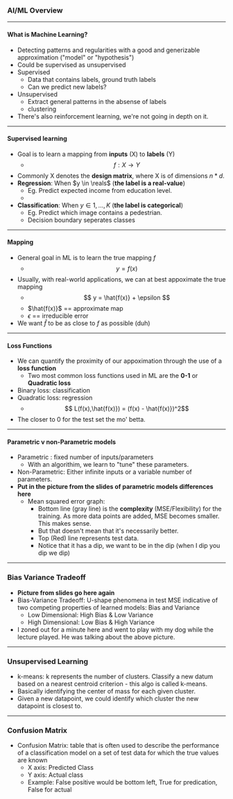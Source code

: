 ### AI/ML Overview
---
#### What is Machine Learning?
- Detecting patterns and regularities with a good and generizable approximation ("model" or "hypothesis")
- Could be supervised as unsupervised
- Supervised
  - Data that contains labels, ground truth labels
  - Can we predict new labels?
- Unsupervised
  - Extract general patterns in the absense of labels
  - clustering
- There's also reinforcement learning, we're not going in depth on it.

---
#### Supervised learning
- Goal is to learn a mapping from **inputs** (X) to **labels** (Y)
  - $$ f: X \to Y $$
- Commonly X denotes the **design matrix**, where X is of dimensions $n*d$.
- **Regression**: When $y \in \reals$ (**the label is a real-value**)
  - Eg. Predict expected income from education level.
  - 
- **Classification**: When $y \in {1,...,K}$ (**the label is categorical**)
  - Eg. Predict which image contains a pedestrian.
  - Decision boundary seperates classes
---
#### Mapping
- General goal in ML is to learn the true mapping $f$
  - $$ y = f(x)$$
- Usually, with real-world applications, we can at best appoximate the true mapping
  - $$ y = \hat{f(x)} + \epsilon $$
  - $\hat{f(x)}$ == approximate map
  - $\epsilon$ == irreducible error
- We want $\hat{f}$ to be as close to $f$ as possible (duh)

---
#### Loss Functions
- We can quantify the proximity of our appoximation through the use of a **loss function**
  - Two most common loss functions used in ML are the **0-1** or **Quadratic loss**
- Binary loss: classification
- Quadratic loss: regression
  - $$ L(f(x),\hat{f(x)}) = (f(x) - \hat{f(x)})^2$$
- The closer to 0 for the test set the mo' betta.

---
#### Parametric v non-Parametric models
- Parametric : fixed number of inputs/parameters
  - With an algorithim, we learn to "tune" these parameters.
- Non-Parametric: Either infinite inputs or a variable number of parameters.
- **Put in the picture from the slides of parametric models differences here**
  - Mean squared error graph:
    - Bottom line (gray line) is the **complexity** (MSE/Flexibility) for the training. As more data points are added, MSE becomes smaller. This makes sense.
    - But that doesn't mean that it's necessarily better.
    - Top (Red) line represents test data.
    - Notice that it has a dip, we want to be in the dip (when I dip you dip we dip)

---
### Bias Variance Tradeoff
- **Picture from slides go here again**
- Bias-Variance Tradeoff: U-shape phenomena in test MSE indicative of two competing properties of learned models: Bias and Variance
  - Low Dimensional: High Bias & Low Variance
  - High Dimensional: Low Bias & High Variance
- I zoned out for a minute here and went to play with my dog while the lecture played. He was talking about the above picture. 

---
### Unsupervised Learning
- k-means: k represents the number of clusters. Classify a new datum based on a nearest centroid criterion - this algo is called k-means.
- Basically identifying the center of mass for each given cluster.
- Given a new datapoint, we could identify which cluster the new datapoint is closest to.

---
### Confusion Matrix
- Confusion Matrix: table that is often used to describe the performance of a classification model on a set of test data for which the true values are known
  - X axis: Predicted Class
  - Y axis: Actual class
  - Example: False positive would be bottom left, True for predication, False for actual 